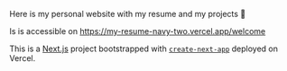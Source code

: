 Here is my personal website with my resume and my projects 📖

Is is accessible on https://my-resume-navy-two.vercel.app/welcome

This is a [Next.js](https://nextjs.org/) project bootstrapped with [`create-next-app`](https://github.com/vercel/next.js/tree/canary/packages/create-next-app) deployed on Vercel.
